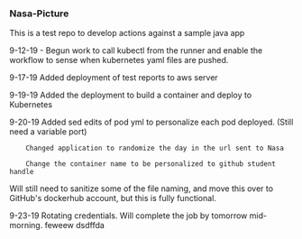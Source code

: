### Nasa-Picture

This is a test repo to develop actions against a sample java app

9-12-19 - Begun work to call kubectl from the runner and enable the workflow to sense when kubernetes yaml files are pushed.

9-17-19 Added deployment of test reports to aws server 

9-19-19 Added the deployment to build a container and deploy to Kubernetes

9-20-19 Added sed edits of pod yml to personalize each pod deployed.
        (Still need a variable port)

        Changed application to randomize the day in the url sent to Nasa
        
        Change the container name to be personalized to github student handle

Will still need to sanitize some of the file naming, and move this over to GitHub's dockerhub account, but this is fully functional.

9-23-19 Rotating credentials. Will complete the job by tomorrow mid-morning.
feweew
dsdffda
